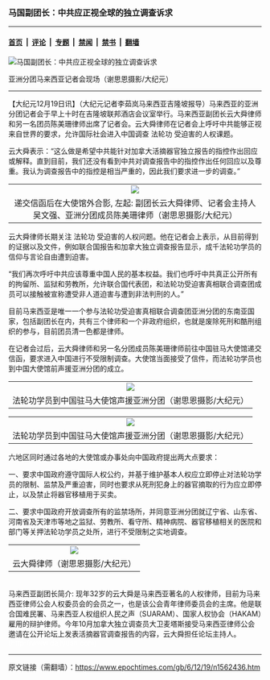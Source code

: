 ### 马国副团长：中共应正视全球的独立调查诉求

---

#### [首页](../../../..?n1562436) &nbsp;|&nbsp; [评论](../../../../../epoch-comment?n1562436) &nbsp;|&nbsp; [专题](../../../../../epoch-special?n1562436) &nbsp;|&nbsp; [禁闻](../../../../../epoch-news?n1562436) &nbsp;|&nbsp; [禁书](../../../../../books?n1562436) &nbsp;|&nbsp; [翻墙](https://github.com/gfw-breaker/nogfw/blob/master/README.md?n1562436)


<div><img alt="马国副团长：中共应正视全球的独立调查诉求" class="attachment-djy_600_400 size-djy_600_400 wp-post-image" src="https://i.epochtimes.com/assets/uploads/2006/12/612190959571695-600x400.jpg"/>
<div class="caption">
 <p>
  亚洲分团马来西亚记者会现场（谢思恩摄影/大纪元）
 </p>
</div></div><hr/><div class="post_content" id="artbody" itemprop="articleBody">
 <!-- article content begin -->
 <p>
  【大纪元12月19日讯】（大纪元记者李茹岚马来西亚吉隆坡报导）马来西亚的亚洲分团记者会于早上十时在吉隆坡联邦酒店会议室举行。马来西亚副团长云大舜律师和另一名团员陈美珊律师出席了记者会。云大舜律师在记者会上呼吁中共能够正视来自世界的要求，允许国际社会进入中国调查
  <ok href="https://www.epochtimes.com/gb/tag/%E6%B3%95%E8%BD%AE%E5%8A%9F.html">
   法轮功
  </ok>
  受迫害的人权课题。
 </p>
 <p>
  云大舜表示：“这么做是希望中共能针对加拿大活摘器官独立报告的指控作出回应或解释。直到目前，我们还没有看到中共对调查报告中的指控作出任何回应以及尊重。我认为调查报告中的指控是相当严重的，因此我们要求进一步的调查。”
 </p>
 <p>
  <center>
  </center>
 </p>
 <table border="0" cellpadding="3" cellspacing="3" width="100%">
  <tr>
   <td align="center">
    <ok href="/i6/612191001601695.jpg">
     <img src="/i6/612191001601695--ss.jpg"/>
    </ok>
   </td>
  </tr>
  <tr>
   <td align="center">
    <span class="bn12">
     递交信函后在大使馆外合影, 左起: 副团长云大舜律师、记者会主持人吴文强、亚洲分团成员陈美珊律师（谢思恩摄影/大纪元）
    </span>
   </td>
  </tr>
 </table>
 <p>
 </p>
 <p>
  云大舜律师长期关注
  <ok href="https://www.epochtimes.com/gb/tag/%E6%B3%95%E8%BD%AE%E5%8A%9F.html">
   法轮功
  </ok>
  受迫害的人权问题。他在记者会上表示，从目前得到的证据以及文件，例如联合国报告和加拿大独立调查报告显示，成千法轮功学员的信仰与言论自由遭到迫害。
 </p>
 <p>
  “我们再次呼吁中共应该尊重中国人民的基本权益。我们也呼吁中共真正公开所有的拘留所、监狱和劳教所，允许联合国代表团，和法轮功受迫害真相联合调查团成员可以接触被宣称遭受非人道迫害与遭到非法判刑的人。”
 </p>
 <p>
  目前马来西亚是唯一一个参与法轮功受迫害真相联合调查团亚洲分团的东南亚国家，包括副团长在内，共有三个律师和一个非政府组织，也就是废除死刑和酷刑组织的参与，目前团员清一色都是律师。
 </p>
 <p>
  在记者会过后，云大舜律师和另一名分团成员陈美珊律师前往中国驻马大使馆递交信函，要求进入中国进行不受限制调查。大使馆当面接受了信件，而法轮功学员也到中国大使馆前声援亚洲分团的成立。
 </p>
 <p>
  <center>
  </center>
 </p>
 <table border="0" cellpadding="3" cellspacing="3" width="100%">
  <tr>
   <td align="center">
    <ok href="/i6/612191000581695.jpg">
     <img src="/i6/612191000581695--ss.jpg"/>
    </ok>
   </td>
  </tr>
  <tr>
   <td align="center">
    <span class="bn12">
     法轮功学员到中国驻马大使馆声援亚洲分团（谢思恩摄影/大纪元）
    </span>
   </td>
  </tr>
 </table>
 <p>
 </p>
 <p>
  <center>
  </center>
 </p>
 <table border="0" cellpadding="3" cellspacing="3" width="100%">
  <tr>
   <td align="center">
    <ok href="/i6/612190959301695.jpg">
     <img src="/i6/612190959301695--ss.jpg"/>
    </ok>
   </td>
  </tr>
  <tr>
   <td align="center">
    <span class="bn12">
     法轮功学员到中国驻马大使馆声援亚洲分团（谢思恩摄影/大纪元）
    </span>
   </td>
  </tr>
 </table>
 <p>
 </p>
 <p>
  六地区同时通过各地的大使馆或办事处向中国政府提出两大点要求：
 </p>
 <p>
  一、要求中国政府遵守国际人权公约，并基于维护基本人权应立即停止对法轮功学员的限制、监禁及严重迫害，同时也要求从死刑犯身上的器官摘取的行为应立即停止，以及禁止将器官移植用于买卖。
 </p>
 <p>
  二、要求中国政府开放调查所有的监禁场所，并同意亚洲分团就辽宁省、山东省、河南省及天津市等地之监狱、劳教所、看守所、精神病院、器官移植相关的医院和部门等关押法轮功学员之处所，进行不受限制之实地调查。
  <br/>
  <center>
  </center>
 </p>
 <table border="0" cellpadding="3" cellspacing="3" width="100%">
  <tr>
   <td align="center">
    <ok href="/i6/612191000591695.jpg">
     <img src="/i6/612191000591695--ss.jpg"/>
    </ok>
   </td>
  </tr>
  <tr>
   <td align="center">
    <span class="bn12">
     云大舜律师（谢思恩摄影/大纪元）
    </span>
   </td>
  </tr>
 </table>
 <p>
  <br/>
  马来西亚副团长简介: 现年32岁的云大舜是马来西亚著名的人权律师，目前为马来西亚律师公会人权委员会的会员之一，也是该公会青年律师委员会的主席。他是联合国难民署、马来西亚人权组织人民之声（SUARAM）、国家人权协会（HAKAM）雇用的辩护律师。今年10月加拿大独立调查员大卫麦塔斯接受马来西亚律师公会邀请在公开论坛上发表活摘器官调查报告的内容，云大舜担任论坛主持人。
  <font color="#ffffff">
   (http://www.dajiyuan.com)
  </font>
 </p>
 <!-- article content end -->
 <div id="below_article_ad">
 </div>
</div>


---

原文链接（需翻墙）：https://www.epochtimes.com/gb/6/12/19/n1562436.htm
